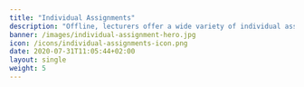 ```yaml
---
title: "Individual Assignments"
description: "Offline, lecturers offer a wide variety of individual assignments to assess each student’s progress and final level. Additionally, the lecturer’s focus is to provide feedback, and adjust the teaching approach to the students’ needs. The goals for students are to ***assess their progress and deficiencies*** to meet the course goals. Let’s take this online!"
banner: /images/individual-assignment-hero.jpg
icon: /icons/individual-assignments-icon.png
date: 2020-07-31T11:05:44+02:00
layout: single
weight: 5
---
```

